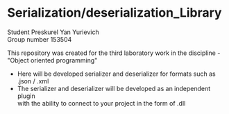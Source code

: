 # Serialization/deserialization_Library

Student Preskurel Yan Yurievich \
Group number 153504 

This repository was created for the third laboratory work in the discipline - "Object oriented programming"

* Here will be developed serializer and deserializer for formats such as .json / .xml 
* The serializer and deserializer will be developed as an independent plugin \
  with the ability to connect to your project in the form of .dll
